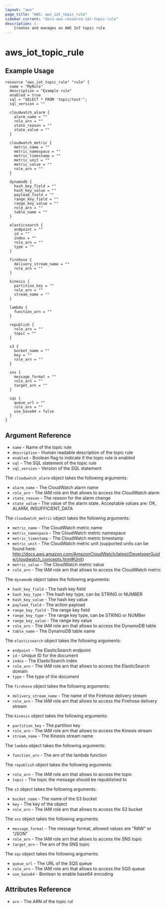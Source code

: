 ```yaml
---
layout: "aws"
page_title: "AWS: aws_iot_topic_rule"
sidebar_current: "docs-aws-resource-iot-topic-rule"
description: |-
    Creates and manages an AWS IoT topic rule
---
```


# aws_iot_topic_rule

## Example Usage

```
resource "aws_iot_topic_rule" "rule" {
  name = "MyRule"
  description = "Example rule"
  enabled = true
  sql = "SELECT * FROM 'topic/test'";
  sql_version = ""

  cloudwatch_alarm {
    alarm_name = ""
    role_arn = ""
    state_reason = ""
    state_value = ""
  }

  cloudwatch_metric {
    metric_name = ""
    metric_namespace = ""
    metric_timestamp = ""
    metric_unit = ""
    metric_value = ""
    role_arn = ""
  }

  dynamodb {
    hash_key_field = ""
    hash_key_value = ""
    payload_field = ""
    range_key_field = ""
    range_key_value = ""
    role_arn = ""
    table_name = ""
  }

  elasticsearch {
    endpoint = ""
    id = ""
    index = ""
    role_arn = ""
    type = ""
  }

  firehose {
    delivery_stream_name = ""
    role_arn = ""
  }

  kinesis {
    partition_key = ""
    role_arn = ""
    stream_name = ""
  }

  lambda {
    function_arn = ""
  }

  republish {
    role_arn = ""
    topic = ""
  }

  s3 {
    bucket_name = ""
    key = ""
    role_arn = ""
  }

  sns {
    message_format = ""
    role_arn = ""
    target_arn = ""
  }

  sqs {
    queue_url = ""
    role_arn = ""
    use_base64 = false
  }
}
```

## Argument Reference

* `name` - Name of the topic rule
* `description` - Human readable description of the topic rule
* `enabled` - Boolean flag to indicate if the topic rule is enabled
* `sql` - The SQL statement of the topic rule
* `sql_version` - Version of the SQL statement

The `cloudwatch_alarm` object takes the following arguments:

* `alarm_name` - The CloudWatch alarm name
* `role_arn` - The IAM role arn that allows to access the CloudWatch alarm
* `state_reason` - The reason for the alarm change
* `state_value` - The value of the alarm state. Acceptable values are: OK, ALARM, INSUFFICIENT_DATA

The `cloudwatch_metric` object takes the following arguments:

* `metric_name` - The CloudWatch metric name
* `metric_namespace` - The CloudWatch metric namespace
* `metric_timestamp` - The CloudWatch metric timestamp
* `metric_unit` - The CloudWatch metric unit (supported units can be found here: http://docs.aws.amazon.com/AmazonCloudWatch/latest/DeveloperGuide/cloudwatch_concepts.html#Unit)
* `metric_value` - The CloudWatch metric value
* `role_arn` - The IAM role arn that allows to access the CloudWatch metric

The `dynamodb` object takes the following arguments:

* `hash_key_field` - The hash key field
* `hash_key_type` - The hash key type, can be STRING or NUMBER
* `hash_key_value` - The hash key value
* `payload_field` - The action payload
* `range_key_field` - The range key field
* `range_key_type` - The range key type, can be STRING or NUMBer
* `range_key_value` - The range key value
* `role_arn` - The IAM role arn that allows to access the DynamoDB table
* `table_name` - The DynamoDB table name

The `elasticsearch` object takes the following arguments:

* `endpoint` - The ElasticSearch endpoint
* `id` - Unique ID for the document
* `index` - The ElasticSearch index
* `role_arn` - The IAM role arn that allows to access the ElasticSearch domain
* `type` - The type of the document

The `firehose` object takes the following arguments:

* `delivery_stream_name` - The name of the Firehose delivery stream
* `role_arn` - The IAM role arn that allows to access the Firehose delivery stream

The `kinesis` object takes the following arguments:

* `partition_key` - The partition key
* `role_arn` - The IAM role arn that allows to access the Kinesis stream
* `stream_name` - The Kinesis stream name

The `lambda` object takes the following arguments:

* `function_arn` - The arn of the lambda function

The `republish` object takes the following arguments:

* `role_arn` - The IAM role arn that allows to access the topic
* `topic` - The topic the message should be republished to

The `s3` object takes the following arguments:

* `bucket_name` - The name of the S3 bucket
* `key` - The key of the object
* `role_arn` - The IAM role arn that allows to access the S3 bucket

The `sns` object takes the following arguments:

* `message_format` - The message format, allowed values are "RAW" or "JSON"
* `role_arn` - The IAM role arn that allows to access the SNS topic
* `target_arn` - The arn of the SNS topic

The `sqs` object takes the following arguments:

* `queue_url` - The URL of the SQS queue
* `role_arn` - The IAM role arn that allows to access the SQS queue
* `use_base64` - Boolean to enable base64 encoding

## Attributes Reference

* `arn` - The ARN of the topic rul
